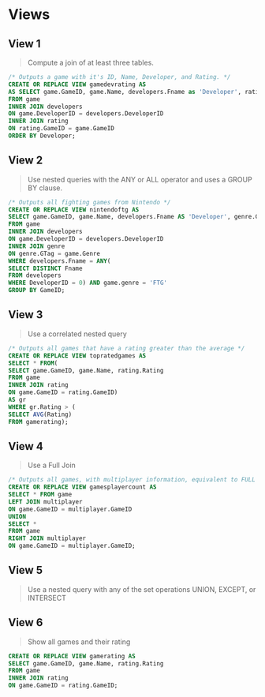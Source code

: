 # Views

## View 1
> Compute a join of at least three tables.

```SQL
/* Outputs a game with it's ID, Name, Developer, and Rating. */
CREATE OR REPLACE VIEW gamedevrating AS
AS SELECT game.GameID, game.Name, developers.Fname as 'Developer', rating.Rating
FROM game
INNER JOIN developers
ON game.DeveloperID = developers.DeveloperID
INNER JOIN rating
ON rating.GameID = game.GameID
ORDER BY Developer;
```

## View 2
> Use nested queries with the ANY or ALL operator and uses a GROUP BY clause.

```SQL
/* Outputs all fighting games from Nintendo */
CREATE OR REPLACE VIEW nintendoftg AS
SELECT game.GameID, game.Name, developers.Fname AS 'Developer', genre.GName AS 'Genre'  
FROM game 
INNER JOIN developers 
ON game.DeveloperID = developers.DeveloperID 
INNER JOIN genre 
ON genre.GTag = game.Genre
WHERE developers.Fname = ANY(
SELECT DISTINCT Fname 
FROM developers
WHERE DeveloperID = 0) AND game.genre = 'FTG'
GROUP BY GameID;
```

## View 3

> Use a correlated nested query

```SQL
/* Outputs all games that have a rating greater than the average */
CREATE OR REPLACE VIEW topratedgames AS
SELECT * FROM(
SELECT game.GameID, game.Name, rating.Rating
FROM game
INNER JOIN rating
ON game.GameID = rating.GameID) 
AS gr
WHERE gr.Rating > ( 
SELECT AVG(Rating)
FROM gamerating);
```

## View 4
> Use a Full Join
```SQL
/* Outputs all games, with multiplayer information, equivalent to FULL JOIN as MariaDB doesn't like it */
CREATE OR REPLACE VIEW gamesplayercount AS
SELECT * FROM game 
LEFT JOIN multiplayer 
ON game.GameID = multiplayer.GameID 
UNION 
SELECT * 
FROM game 
RIGHT JOIN multiplayer 
ON game.GameID = multiplayer.GameID;
```

## View 5
> Use a nested query with any of the set operations UNION, EXCEPT, or INTERSECT


## View 6
> Show all games and their rating
```SQL
CREATE OR REPLACE VIEW gamerating AS
SELECT game.GameID, game.Name, rating.Rating
FROM game
INNER JOIN rating
ON game.GameID = rating.GameID;
```
